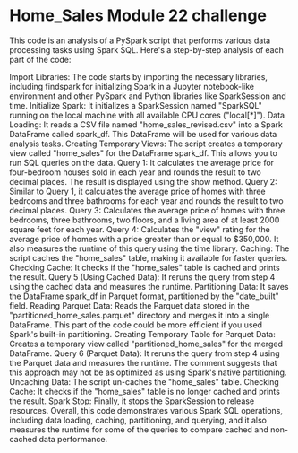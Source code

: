 # Home_Sales Module 22 challenge

This code is an analysis of a PySpark script that performs various data processing tasks using Spark SQL. Here's a step-by-step analysis of each part of the code:

Import Libraries: The code starts by importing the necessary libraries, including findspark for initializing Spark in a Jupyter notebook-like environment and other PySpark and Python libraries like SparkSession and time.
Initialize Spark: It initializes a SparkSession named "SparkSQL" running on the local machine with all available CPU cores ("local[*]").
Data Loading: It reads a CSV file named "home_sales_revised.csv" into a Spark DataFrame called spark_df. This DataFrame will be used for various data analysis tasks.
Creating Temporary Views: The script creates a temporary view called "home_sales" for the DataFrame spark_df. This allows you to run SQL queries on the data.
Query 1: It calculates the average price for four-bedroom houses sold in each year and rounds the result to two decimal places. The result is displayed using the show method.
Query 2: Similar to Query 1, it calculates the average price of homes with three bedrooms and three bathrooms for each year and rounds the result to two decimal places.
Query 3: Calculates the average price of homes with three bedrooms, three bathrooms, two floors, and a living area of at least 2000 square feet for each year.
Query 4: Calculates the "view" rating for the average price of homes with a price greater than or equal to $350,000. It also measures the runtime of this query using the time library.
Caching: The script caches the "home_sales" table, making it available for faster queries.
Checking Cache: It checks if the "home_sales" table is cached and prints the result.
Query 5 (Using Cached Data): It reruns the query from step 4 using the cached data and measures the runtime.
Partitioning Data: It saves the DataFrame spark_df in Parquet format, partitioned by the "date_built" field.
Reading Parquet Data: Reads the Parquet data stored in the "partitioned_home_sales.parquet" directory and merges it into a single DataFrame. This part of the code could be more efficient if you used Spark's built-in partitioning.
Creating Temporary Table for Parquet Data: Creates a temporary view called "partitioned_home_sales" for the merged DataFrame.
Query 6 (Parquet Data): It reruns the query from step 4 using the Parquet data and measures the runtime. The comment suggests that this approach may not be as optimized as using Spark's native partitioning.
Uncaching Data: The script un-caches the "home_sales" table.
Checking Cache: It checks if the "home_sales" table is no longer cached and prints the result.
Spark Stop: Finally, it stops the SparkSession to release resources.
Overall, this code demonstrates various Spark SQL operations, including data loading, caching, partitioning, and querying, and it also measures the runtime for some of the queries to compare cached and non-cached data performance.
